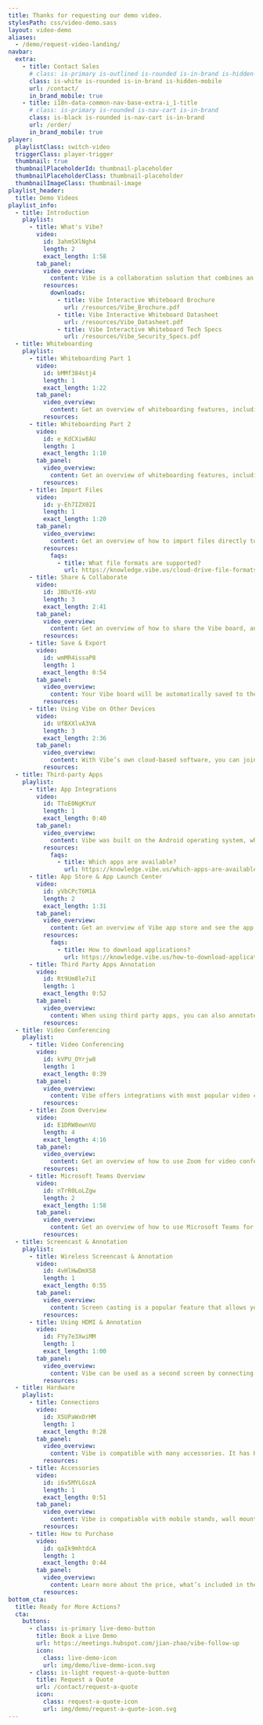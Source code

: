 ```yaml
---
title: Thanks for requesting our demo video.
stylesPath: css/video-demo.sass
layout: video-demo
aliases:
  - /demo/request-video-landing/
navbar:
  extra:
    - title: Contact Sales
      # class: is-primary is-outlined is-rounded is-in-brand is-hidden-mobile
      class: is-white is-rounded is-in-brand is-hidden-mobile
      url: /contact/
      in_brand_mobile: true
    - title: i18n-data-common-nav-base-extra-i_1-title
      # class: is-primary is-rounded is-nav-cart is-in-brand
      class: is-black is-rounded is-nav-cart is-in-brand
      url: /order/
      in_brand_mobile: true
player:
  playlistClass: switch-video
  triggerClass: player-trigger
  thumbnail: true
  thumbnailPlaceholderId: thumbnail-placeholder
  thumbnailPlaceholderClass: thumbnail-placeholder
  thumbnailImageClass: thumbnail-image
playlist_header:
  title: Demo Videos
playlist_info:
  - title: Introduction
    playlist:
      - title: What's Vibe?
        video:
          id: 3ahmSXlNgh4
          length: 2
          exact_length: 1:58
        tab_panel:
          video_overview:
            content: Vibe is a collaboration solution that combines an interactive digital whiteboard with smart software.
          resources:
            downloads:
              - title: Vibe Interactive Whiteboard Brochure
                url: /resources/Vibe_Brochure.pdf
              - title: Vibe Interactive Whiteboard Datasheet
                url: /resources/Vibe_Datasheet.pdf
              - title: Vibe Interactive Whiteboard Tech Specs
                url: /resources/Vibe_Security_Specs.pdf
  - title: Whiteboarding
    playlist:
      - title: Whiteboarding Part 1
        video:
          id: bMMf384stj4
          length: 1
          exact_length: 1:22
        tab_panel:
          video_overview:
            content: Get an overview of whiteboarding features, including Pen, Highlighter, Smart shapes, Text corrector, and Laser pointer.
          resources:
      - title: Whiteboarding Part 2
        video:
          id: e_KdCXiw8AU
          length: 1
          exact_length: 1:10
        tab_panel:
          video_overview:
            content: Get an overview of whiteboarding features, including Sticky notes, Lasso tool, Canvas background, Eraser and Undo button.
          resources:
      - title: Import Files
        video:
          id: y-Eh7IZX02I
          length: 1
          exact_length: 1:20
        tab_panel:
          video_overview:
            content: Get an overview of how to import files directly to the board from Google Drive, Dropbox, OneDrive, and Box.
          resources:
            faqs:
              - title: What file formats are supported?
                url: https://knowledge.vibe.us/cloud-drive-file-formats
      - title: Share & Collaborate
        video:
          id: JBDuYI6-xVU
          length: 3
          exact_length: 2:41
        tab_panel:
          video_overview:
            content: Get an overview of how to share the Vibe board, and collaborate with remote participants in real-time.
          resources:
      - title: Save & Export
        video:
          id: wmMR4issaP8
          length: 1
          exact_length: 0:54
        tab_panel:
          video_overview:
            content: Your Vibe board will be automatically saved to the Vibe Cloud when online. Additionally, you have the option to export the Vibe board as a PDF to your Cloud Drives or export and send via email.
          resources:
      - title: Using Vibe on Other Devices
        video:
          id: UfBXXlvA3VA
          length: 3
          exact_length: 2:36
        tab_panel:
          video_overview:
            content: With Vibe’s own cloud-based software, you can join a Vibe board from anywhere in the world using a computer browser, tablet or Vibe board.
          resources:
  - title: Third-party Apps
    playlist:
      - title: App Integrations
        video:
          id: TToE0NgKYuY
          length: 1
          exact_length: 0:40
        tab_panel:
          video_overview:
            content: Vibe was built on the Android operating system, which gives you the option to use a growing list of third party applications that integrate directly with the board.
          resources:
            faqs:
              - title: Which apps are available?
                url: https://knowledge.vibe.us/which-apps-are-available
      - title: App Store & App Launch Center
        video:
          id: yVbCPcT6M1A
          length: 2
          exact_length: 1:31
        tab_panel:
          video_overview:
            content: Get an overview of Vibe app store and see the app launch center, where you can easily switch between or split screen open apps.
          resources:
            faqs:
              - title: How to download applications?
                url: https://knowledge.vibe.us/how-to-download-applications
      - title: Third Party Apps Annotation
        video:
          id: Rt9Um8le7iI
          length: 1
          exact_length: 0:52
        tab_panel:
          video_overview:
            content: When using third party apps, you can also annotate on the screen and screenshot to save it to the canvas.
          resources:
  - title: Video Conferencing
    playlist:
      - title: Video Conferencing
        video:
          id: kVPU_OYrjw8
          length: 1
          exact_length: 0:39
        tab_panel:
          video_overview:
            content: Vibe offers integrations with most popular video conferencing apps, like Zoom, Google Meet, Microsoft Teams, RingCentral, WebEx, and GoToMeeting.
          resources:
      - title: Zoom Overview
        video:
          id: E1DRW8ewnVU
          length: 4
          exact_length: 4:16
        tab_panel:
          video_overview:
            content: Get an overview of how to use Zoom for video conferencing, while sharing the board's screen with remote participants.
          resources:
      - title: Microsoft Teams Overview
        video:
          id: nTrR0LoLZgw
          length: 2
          exact_length: 1:58
        tab_panel:
          video_overview:
            content: Get an overview of how to use Microsoft Teams for video conferencing, while sharing the board's screen with remote participants.
          resources:
  - title: Screencast & Annotation
    playlist:
      - title: Wireless Screencast & Annotation
        video:
          id: 4vHlHwDmXS8
          length: 1
          exact_length: 0:55
        tab_panel:
          video_overview:
            content: Screen casting is a popular feature that allows you to wirelessly project your computer, tablet, or phone screen onto Vibe. While casting, you can annotate on the screen as well.
          resources:
      - title: Using HDMI & Annotation
        video:
          id: FYy7e3XwiMM
          length: 1
          exact_length: 1:00
        tab_panel:
          video_overview:
            content: Vibe can be used as a second screen by connecting your computer to Vibe via HDMI. You can annotate on the screen as well.
          resources:
  - title: Hardware
    playlist:
      - title: Connections
        video:
          id: X5UPaWxOrHM
          length: 1
          exact_length: 0:28
        tab_panel:
          video_overview:
            content: Vibe is compatible with many accessories. It has HDMI in, HDMI out, an Audio port, 2 USB ports and an Ethernet port in the back of the board.
          resources:
      - title: Accessories
        video:
          id: i6v5MYLGszA
          length: 1
          exact_length: 0:51
        tab_panel:
          video_overview:
            content: Vibe is compatiable with mobile stands, wall mount, and most USB connected cameras and microphones.
          resources:
      - title: How to Purchase
        video:
          id: qaIk9mhtdcA
          length: 1
          exact_length: 0:44
        tab_panel:
          video_overview:
            content: Learn more about the price, what’s included in the box, and how to purchase.
          resources:
bottom_cta:
  title: Ready for More Actions?
  cta:
    buttons:
      - class: is-primary live-demo-button
        title: Book a Live Demo
        url: https://meetings.hubspot.com/jian-zhao/vibe-follow-up
        icon:
          class: live-demo-icon
          url: img/demo/live-demo-icon.svg
      - class: is-light request-a-quote-button
        title: Request a Quote
        url: /contact/request-a-quote
        icon:
          class: request-a-quote-icon
          url: img/demo/request-a-quote-icon.svg
---
```

